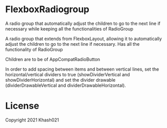 # FlexboxRadiogroup
 A radio group that automatically adjust the children to go to the next line if necessary while keeping all the functionalities of RadioGroup
 
 
A radio group that extends from FlexboxLayout, allowing it to automatically adjust the children to go to the next line if necessary. Has all the functionality of RadioGroup

Children are to be of AppCompatRadioButton

In order to add spacing between items and between vertical lines, set the horizontal/vertical dividers to true (showDividerVertical and showDividerHorizontal) and set the divider drawable (dividerDrawableVertical and dividerDrawableHorizontal).


# License
Copyright 2021 Khash021
